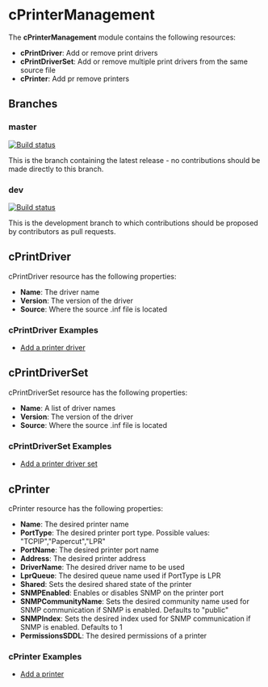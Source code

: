 # cPrinterManagement
The **cPrinterManagement** module contains the following resources:
- **cPrintDriver**: Add or remove print drivers
- **cPrintDriverSet**: Add or remove multiple print drivers from the same source file
- **cPrinter**: Add pr remove printers      

## Branches

### master
[![Build status](https://ci.appveyor.com/api/projects/status/k8mfwp3easg4n5au/branch/master?svg=true)](https://ci.appveyor.com/project/limiteddenial/cprintermanagement/branch/master)

This is the branch containing the latest release - no contributions should be made directly to this branch.

### dev
[![Build status](https://ci.appveyor.com/api/projects/status/k8mfwp3easg4n5au/branch/dev?svg=true)](https://ci.appveyor.com/project/limiteddenial/cprintermanagement/branch/dev)

This is the development branch to which contributions should be proposed by contributors as pull requests.

## cPrintDriver 
cPrintDriver resource has the following properties:
- **Name**: The driver name
- **Version**: The version of the driver
- **Source**: Where the source .inf file is located

### cPrintDriver Examples

- [Add a printer driver](/Examples/Sample_cPrintDriver.ps1)

## cPrintDriverSet 
cPrintDriverSet resource has the following properties:
- **Name**: A list of driver names
- **Version**: The version of the driver
- **Source**: Where the source .inf file is located

### cPrintDriverSet Examples

- [Add a printer driver set](/Examples/Sample_cPrintDriverSet.ps1)

## cPrinter
cPrinter resource has the following properties:
- **Name**: The desired printer name
- **PortType**: The desired printer port type. Possible values: "TCPIP","Papercut","LPR"
- **PortName**: The desired printer port name
- **Address**: The desired printer address
- **DriverName**: The desired driver name to be used
- **LprQueue**: The desired queue name used if PortType is LPR
- **Shared**: Sets the desired shared state of the printer
- **SNMPEnabled**: Enables or disables SNMP on the printer port
- **SNMPCommunityName**: Sets the desired community name used for SNMP communication if SNMP is enabled. Defaults to "public"
- **SNMPIndex**: Sets the desired index used for SNMP communication if SNMP is enabled. Defaults to 1
- **PermissionsSDDL**: The desired permissions of a printer

### cPrinter Examples

- [Add a printer](/Examples/Sample_cPrinter.ps1)

